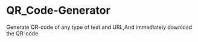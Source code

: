 # QR_Code-Generator
Generate QR-code of any type of text and URL,And immediately download the QR-code
